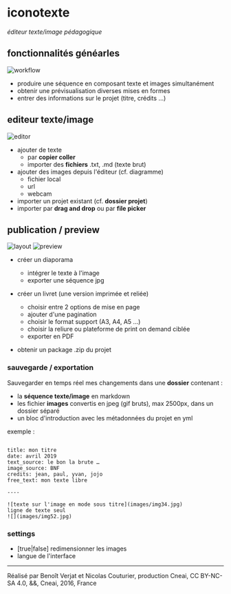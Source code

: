 # iconotexte
*éditeur texte/image pédagogique*


## fonctionnalités généarles
![workflow](https://docs.google.com/drawings/d/1DnGQKQQD9bKBrDW_nD3t1e6rezmi3iVaevDZ2Tb1ICI/pub?w=1487&amp;h=1080)

- produire une séquence en composant texte et images simultanément  
- obtenir une prévisualisation diverses mises en formes
- entrer des informations sur le projet (titre, crédits …)

## editeur texte/image
![editor](https://docs.google.com/drawings/d/1m0j2WogX8TcO5tFsxM4WA5Giu4KY-Km8_XMeXl8Lv_E/pub?w=1440&h=1080)

- ajouter de texte
  - par **copier coller**
  - importer des **fichiers** .txt, .md (texte brut)
- ajouter des images depuis l'éditeur (cf. diagramme)
  - fichier local
  - url
  - webcam
- importer un projet existant (cf. **dossier projet**)
- importer par **drag and drop** ou par **file picker**

## publication / preview
![layout](https://docs.google.com/drawings/d/1r_PIYdG4upb-EbJeBoTRgjTzeSvWhMGbAiCFakmTFFI/pub?w=1440&h=1080)
![preview](https://docs.google.com/drawings/d/1i9mxHdDs-fzYR27bPHUzNfkN_ByIbR9a4JYI89EenxI/pub?w=1440&h=1080)

- créer un diaporama
  - intégrer le texte à l'image
  - exporter une séquence jpg

- créer un livret (une version imprimée et reliée)
  - choisir entre 2 options de mise en page
  - ajouter d'une pagination
  - choisir le format support (A3, A4, A5 …)
  - choisir la reliure ou plateforme de print on demand ciblée
  - exporter en PDF

- obtenir un package .zip du projet

### sauvegarde / exportation

Sauvegarder en temps réel mes changements dans une **dossier** contenant :
- la **séquence texte/image** en markdown
- les fichier **images** convertis en jpeg (gif bruts), max 2500px, dans un dossier séparé
- un bloc d'introduction avec les métadonnées du projet en yml

exemple :
```

title: mon titre
date: avril 2019
text_source: le bon la brute …
image_source: BNF
credits: jean, paul, yvan, jojo
free_text: mon texte libre

----

![texte sur l'image en mode sous titre](images/img34.jpg)
ligne de texte seul
![](images/img52.jpg)
```

### settings
- [true|false] redimensionner les images
- langue de l'interface

****
Réalisé par Benoît Verjat et Nicolas Couturier, production Cneai,
CC BY-NC-SA 4.0, &&, Cneai, 2016, France
